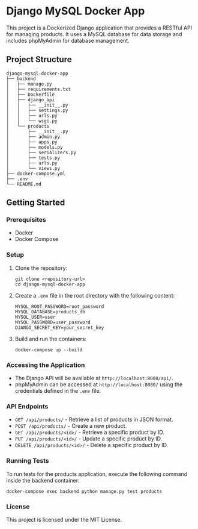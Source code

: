 # Django MySQL Docker App

This project is a Dockerized Django application that provides a RESTful API for managing products. It uses a MySQL database for data storage and includes phpMyAdmin for database management.

## Project Structure

```
django-mysql-docker-app
├── backend
│   ├── manage.py
│   ├── requirements.txt
│   ├── Dockerfile
│   ├── django_api
│   │   ├── __init__.py
│   │   ├── settings.py
│   │   ├── urls.py
│   │   └── wsgi.py
│   └── products
│       ├── __init__.py
│       ├── admin.py
│       ├── apps.py
│       ├── models.py
│       ├── serializers.py
│       ├── tests.py
│       ├── urls.py
│       └── views.py
├── docker-compose.yml
├── .env
└── README.md
```

## Getting Started

### Prerequisites

- Docker
- Docker Compose

### Setup

1. Clone the repository:

   ```
   git clone <repository-url>
   cd django-mysql-docker-app
   ```

2. Create a `.env` file in the root directory with the following content:

   ```
   MYSQL_ROOT_PASSWORD=root_password
   MYSQL_DATABASE=products_db
   MYSQL_USER=user
   MYSQL_PASSWORD=user_password
   DJANGO_SECRET_KEY=your_secret_key
   ```

3. Build and run the containers:

   ```
   docker-compose up --build
   ```

### Accessing the Application

- The Django API will be available at `http://localhost:8000/api/`.
- phpMyAdmin can be accessed at `http://localhost:8080/` using the credentials defined in the `.env` file.

### API Endpoints

- `GET /api/products/` - Retrieve a list of products in JSON format.
- `POST /api/products/` - Create a new product.
- `GET /api/products/<id>/` - Retrieve a specific product by ID.
- `PUT /api/products/<id>/` - Update a specific product by ID.
- `DELETE /api/products/<id>/` - Delete a specific product by ID.

### Running Tests

To run tests for the products application, execute the following command inside the backend container:

```
docker-compose exec backend python manage.py test products
```

### License

This project is licensed under the MIT License.